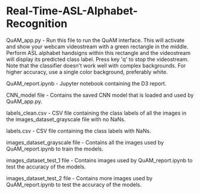 # Real-Time-ASL-Alphabet-Recognition

QuAM_app.py - Run this file to run the QuAM interface. This will activate and
show your webcam videostream with a green rectangle in the middle. Perform ASL
alphabet handsigns within this rectangle and the videostream will display its
predicted class label. Press key 'q' to stop the videostream. Note that the 
classifier doesn't work well with complex backgrounds. For higher accuracy,
use a single color background, preferably white.

QuAM_report.ipynb - Jupyter notebook containing the D3 report.

CNN_model file - Contains the saved CNN model that is loaded and used by 
QuAM_app.py.

labels_clean.csv - CSV file containing the class labels of all the images in the 
images_dataset_grayscale file with no NaNs.

labels.csv - CSV file containing the class labels with NaNs.

images_dataset_grayscale file - Contains all the images used by QuAM_report.ipynb
to train the models.

images_dataset_test_1 file - Contains images used by QuAM_report.ipynb to test the
accuracy of the models.

images_dataset_test_2 file - Contains more images used by QuAM_report.ipynb to 
test the accuracy of the models.
